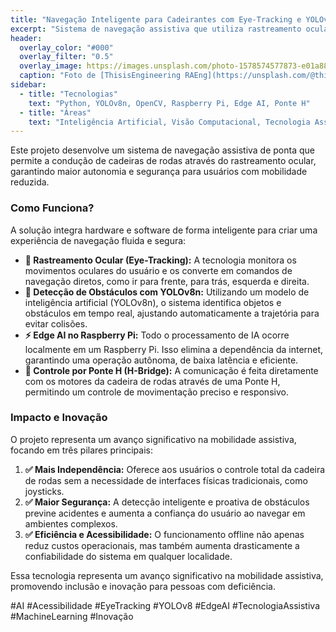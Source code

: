 ```yaml
---
title: "Navegação Inteligente para Cadeirantes com Eye-Tracking e YOLOv8"
excerpt: "Sistema de navegação assistiva que utiliza rastreamento ocular para controle de cadeira de rodas e IA para detecção de obstáculos em tempo real, garantindo maior autonomia e segurança."
header:
  overlay_color: "#000"
  overlay_filter: "0.5"
  overlay_image: https://images.unsplash.com/photo-1578574577873-e01a8830df85?q=80&w=1974&auto=format&fit=crop&ixlib=rb-4.0.3&ixid=M3wxMjA3fDB8MHxwaG90by1wYWdlfHx8fGVufDB8fHx8fA%3D%3D
  caption: "Foto de [ThisisEngineering RAEng](https://unsplash.com/@thisisengineering) em [Unsplash](https://unsplash.com)"
sidebar:
  - title: "Tecnologias"
    text: "Python, YOLOv8n, OpenCV, Raspberry Pi, Edge AI, Ponte H"
  - title: "Áreas"
    text: "Inteligência Artificial, Visão Computacional, Tecnologia Assistiva, Robótica"
---
```


Este projeto desenvolve um sistema de navegação assistiva de ponta que permite a condução de cadeiras de rodas através do rastreamento ocular, garantindo maior autonomia e segurança para usuários com mobilidade reduzida.

### Como Funciona?

A solução integra hardware e software de forma inteligente para criar uma experiência de navegação fluida e segura:

*   **👀 Rastreamento Ocular (Eye-Tracking):** A tecnologia monitora os movimentos oculares do usuário e os converte em comandos de navegação diretos, como ir para frente, para trás, esquerda e direita.
*   **🤖 Detecção de Obstáculos com YOLOv8n:** Utilizando um modelo de inteligência artificial (YOLOv8n), o sistema identifica objetos e obstáculos em tempo real, ajustando automaticamente a trajetória para evitar colisões.
*   **⚡ Edge AI no Raspberry Pi:** Todo o processamento de IA ocorre localmente em um Raspberry Pi. Isso elimina a dependência da internet, garantindo uma operação autônoma, de baixa latência e eficiente.
*   **🔌 Controle por Ponte H (H-Bridge):** A comunicação é feita diretamente com os motores da cadeira de rodas através de uma Ponte H, permitindo um controle de movimentação preciso e responsivo.

### Impacto e Inovação

O projeto representa um avanço significativo na mobilidade assistiva, focando em três pilares principais:

1.  **✅ Mais Independência:** Oferece aos usuários o controle total da cadeira de rodas sem a necessidade de interfaces físicas tradicionais, como joysticks.
2.  **✅ Maior Segurança:** A detecção inteligente e proativa de obstáculos previne acidentes e aumenta a confiança do usuário ao navegar em ambientes complexos.
3.  **✅ Eficiência e Acessibilidade:** O funcionamento offline não apenas reduz custos operacionais, mas também aumenta drasticamente a confiabilidade do sistema em qualquer localidade.

Essa tecnologia representa um avanço significativo na mobilidade assistiva, promovendo inclusão e inovação para pessoas com deficiência.

#AI #Acessibilidade #EyeTracking #YOLOv8 #EdgeAI #TecnologiaAssistiva #MachineLearning #Inovação